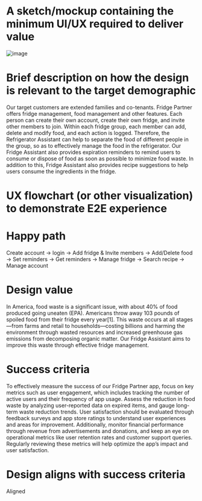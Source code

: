# A sketch/mockup containing the minimum UI/UX required to deliver value
![image](https://github.com/gly66/545GroupProject/assets/80219810/aba9c3cb-11f8-4317-ae03-9c869715f01e)

# Brief description on how the design is relevant to the target demographic
Our target customers are extended families and co-tenants. Fridge Partner offers fridge management, food management and other features. Each person can create their own account, create their own fridge, and invite other members to join. Within each fridge group, each member can add, delete and modify food, and each action is logged. Therefore, the Refrigerator Assistant can help to separate the food of different people in the group, so as to effectively manage the food in the refrigerator. Our Fridge Assistant also provides expiration reminders to remind users to consume or dispose of food as soon as possible to minimize food waste. In addition to this, Fridge Assistant also provides recipe suggestions to help users consume the ingredients in the fridge.
# UX flowchart (or other visualization) to demonstrate E2E experience

# Happy path
Create account -> login -> Add fridge & Invite members -> Add/Delete food -> Set reminders -> Get reminders -> Manage fridge -> Search recipe -> Manage account

# Design value
In America, food waste is a significant issue, with about 40% of food produced going uneaten (EPA). Americans throw away 103 pounds of spoiled food from their fridge every year[1]. This waste occurs at all stages—from farms and retail to households—costing billions and harming the environment through wasted resources and increased greenhouse gas emissions from decomposing organic matter. Our Fridge Assistant aims to improve this waste through effective fridge management.

# Success criteria
To effectively measure the success of our Fridge Partner app, focus on key metrics such as user engagement, which includes tracking the number of active users and their frequency of app usage. Assess the reduction in food waste by analyzing user-reported data on expired items, and gauge long-term waste reduction trends. User satisfaction should be evaluated through feedback surveys and app store ratings to understand user experiences and areas for improvement. Additionally, monitor financial performance through revenue from advertisements and donations, and keep an eye on operational metrics like user retention rates and customer support queries. Regularly reviewing these metrics will help optimize the app’s impact and user satisfaction.

# Design aligns with success criteria
Aligned
